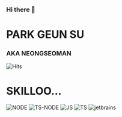 ### Hi there 👋
# PARK GEUN SU 
### AKA NEONGSEOMAN
![Hits](https://hits.seeyoufarm.com/api/count/incr/badge.svg?url=https%3A%2F%2Fgithub.com%2Fneongseoman&count_bg=%2379C83D&title_bg=%238B1FCE&icon=&icon_color=%23E7E7E7&title=hits&edge_flat=false)


# SKILLOO...
![NODE](https://img.shields.io/badge/Node-339933.svg?&style=for-the-badge&logo=nodedotjs&logoColor=white)
![TS-NODE](https://img.shields.io/badge/TS-Node-3178C6.svg?&style=for-the-badge&logo=tsnode&logoColor=white)
![JS](https://img.shields.io/badge/javascript-F7DF1E.svg?&style=for-the-badge&logo=javascript&logoColor=white)
![TS](https://img.shields.io/badge/typescript-3178C6.svg?&style=for-the-badge&logo=typescript&logoColor=white)
![jetbrains](https://img.shields.io/badge/jetbrains-000000.svg?&style=for-the-badge&logo=jetbrains&logoColor=white)
<!--
**neongseoman/neongseoman** is a ✨ _special_ ✨ repository because its `README.md` (this file) appears on your GitHub profile.

Here are some ideas to get you started:

- 🔭 I’m currently working on ...
- 🌱 I’m currently learning ...
- 👯 I’m looking to collaborate on ...
- 🤔 I’m looking for help with ...
- 💬 Ask me about ...
- 📫 How to reach me: ...
- 😄 Pronouns: ...
- ⚡ Fun fact: ...
-->
